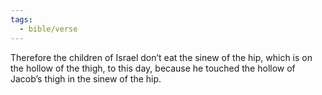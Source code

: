 ```yaml
---
tags:
  - bible/verse
---
```

Therefore the children of Israel don’t eat the sinew of the hip, which is on the hollow of the thigh, to this day, because he touched the hollow of Jacob’s thigh in the sinew of the hip.